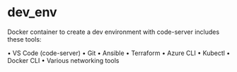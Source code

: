 # dev_env
Docker container to create a dev environment with code-server includes these tools:

•	VS Code (code-server)
•	Git
•	Ansible
•	Terraform
•	Azure CLI
•	Kubectl
•	Docker CLI
•	Various networking tools

